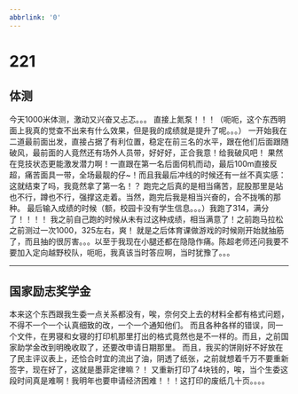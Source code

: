 ```yaml
---
abbrlink: '0'
---
```

# 221

## 体测

今天1000米体测，激动又兴奋又忐忑。。。
直接上氮泵！！！（呃呃，这个东西明面上我真的觉查不出来有什么效果，但是我的成绩就是提升了呢。。。）
一开始我在二道最前面出发，直接占据了有利位置，稳定在前三名的水平，跟在他们后面跟随破风，最前面的人竟然还有场外人员带，好好好，正合我意！给我破风吧！
果然在竞技状态更能激发潜力啊！一直跟在第一名后面伺机而动，最后100m直接反超，痛苦面具一带，全场最靓的仔~！而且我最后冲线的时候还有一丝不真实感：这就结束了吗，我竟然拿了第一名！？
跑完之后真的是相当痛苦，屁股那里是站也不行，蹲也不行，强撑这走着。当然，跑完后我是相当兴奋的，合不拢嘴的那种。
最后输入成绩的时候（额，校园卡没有学生信息。。。）我跑了314，满分了！！！！
我之前自己跑的时候从未有过这种成绩，相当满意了！之前跑马拉松之前测过一次1000，325左右，爽！
就是之后体育课做游戏的时候刚开始就抽筋了，而且抽的很厉害。。。以至于我现在小腿还都在隐隐作痛。陈超老师还问我要不要加入定向越野校队，呃呃，我真该当时答应啊，当时犹豫了。。。
***

## 国家励志奖学金

本来这个东西跟我生委一点关系都没有，唉，奈何交上去的材料全都有格式问题，不得不一个一个认真细致的改，一个一个通知他们。
而且各种各样的错误，同一个文件，在男寝和女寝的打印机那里打出的格式竟然也是不一样的。而且，之前国家助学金改到明晚收取了，还要改申请日期那里。
而且，我买的饼刚好不好放在了民主评议表上，还恰合时宜的流出了油，阴透了纸张，之前就想着千万不要重新签字，现在好了，这就是墨菲定律嘛？！
又重新打印了4块钱的，唉，当个生委这段时间真是难啊！我明年也要申请经济困难！！！这打印的废纸几十页。。。。
